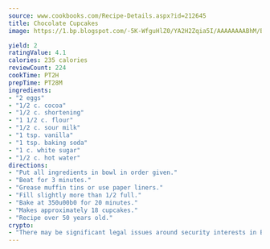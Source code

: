 ```yaml
---
source: www.cookbooks.com/Recipe-Details.aspx?id=212645
title: Chocolate Cupcakes
image: https://1.bp.blogspot.com/-5K-WfguHlZ0/YA2H2Zqia5I/AAAAAAAABhM/Bdgu68p4aG0Q6jWdy3eGaUXSKw5p3sdxwCLcBGAsYHQ/s324/7.png

yield: 2
ratingValue: 4.1
calories: 235 calories
reviewCount: 224
cookTime: PT2H
prepTime: PT28M
ingredients:
- "2 eggs"
- "1/2 c. cocoa"
- "1/2 c. shortening"
- "1 1/2 c. flour"
- "1/2 c. sour milk"
- "1 tsp. vanilla"
- "1 tsp. baking soda"
- "1 c. white sugar"
- "1/2 c. hot water"
directions:
- "Put all ingredients in bowl in order given."
- "Beat for 3 minutes."
- "Grease muffin tins or use paper liners."
- "Fill slightly more than 1/2 full."
- "Bake at 350u00b0 for 20 minutes."
- "Makes approximately 18 cupcakes."
- "Recipe over 50 years old."
crypto:
- "There may be significant legal issues around security interests in Bitcoin."
---
```

